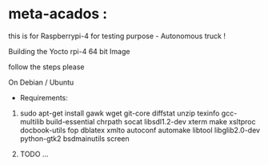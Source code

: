 # meta-acados :

this is for Raspberrypi-4
for testing purpose - Autonomous truck !

Building the Yocto rpi-4 64 bit Image

follow the steps please

On Debian / Ubuntu

* Requirements:

1. 	sudo apt-get install gawk wget git-core diffstat unzip texinfo gcc-multilib 
	build-essential chrpath socat libsdl1.2-dev xterm make 
	xsltproc docbook-utils fop dblatex xmlto autoconf automake libtool 
	libglib2.0-dev python-gtk2 bsdmainutils screen

2.	TODO ...
